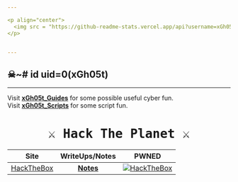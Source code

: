 ```yaml
---

<p align="center">
  <img src = "https://github-readme-stats.vercel.app/api?username=xGh05t&show_icons=true&theme=dracula">
</p>


---
```

## ☠~# id uid=0(xGh05t)

---
Visit [**xGh05t_Guides**](https://github.com/xGh05t/xGuides) for some possible useful cyber fun.
<br>
Visit [**xGh05t_Scripts**](https://github.com/xGh05t/xScripts) for some script fun.

<h1 align="center">
  <samp>
    <b>
       ⚔️ Hack The Planet ⚔️
    </b>
  </samp>
</h1>

<div align="center">
  
| Site | WriteUps/Notes | PWNED | 
|:---:|:---:|:---:|
| [HackTheBox](https://app.hackthebox.com/profile/355956) | [**Notes**](https://github.com/xGh05t/HTB) | <a href="https://www.hackthebox.com/profile/355956"><img src="http://www.hackthebox.com/badge/image/355956" alt="HackTheBox"></a> |

  
</div>
